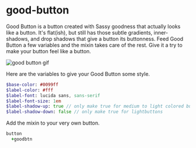 # good-button
Good Button is a button created with Sassy goodness that actually looks like a button. It's flat(ish), but still has those subtle gradients, inner-shadows, and drop shadows that give a button its buttonness. Feed Good Button a few variables and the mixin takes care of the rest. Give it a try to make your button feel like a button.

![good button gif](https://s3.amazonaws.com/f.cl.ly/items/442L1F2d053c31121a3D/Screen%20Recording%202015-05-15%20at%2001.25%20PM.gif)

Here are the variables to give your Good Button some style.
```sass
$base-color: #0099ff
$label-color: #fff
$label-font: lucida sans, sans-serif
$label-font-size: 1em
$label-shadow-up: true // only make true for medium to light colored buttons
$label-shadow-down: false // only make true for lightbuttons
```

Add the mixin to your very own button.
```sass
button
  +goodbtn
```


